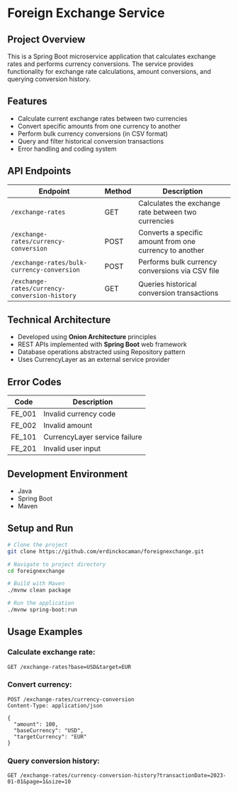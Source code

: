 # Foreign Exchange Service

## Project Overview

This is a Spring Boot microservice application that calculates exchange rates and performs currency conversions. The service provides functionality for exchange rate calculations, amount conversions, and querying conversion history.

## Features

- Calculate current exchange rates between two currencies
- Convert specific amounts from one currency to another
- Perform bulk currency conversions (in CSV format)
- Query and filter historical conversion transactions
- Error handling and coding system

## API Endpoints

| Endpoint | Method | Description |
|----------|--------|-------------|
| `/exchange-rates` | GET | Calculates the exchange rate between two currencies |
| `/exchange-rates/currency-conversion` | POST | Converts a specific amount from one currency to another |
| `/exchange-rates/bulk-currency-conversion` | POST | Performs bulk currency conversions via CSV file |
| `/exchange-rates/currency-conversion-history` | GET | Queries historical conversion transactions |

## Technical Architecture

- Developed using **Onion Architecture** principles
- REST APIs implemented with **Spring Boot** web framework
- Database operations abstracted using Repository pattern
- Uses CurrencyLayer as an external service provider

## Error Codes

| Code | Description |
|------|-------------|
| FE_001 | Invalid currency code |
| FE_002 | Invalid amount |
| FE_101 | CurrencyLayer service failure |
| FE_201 | Invalid user input |

## Development Environment

- Java
- Spring Boot
- Maven

## Setup and Run

```bash
# Clone the project
git clone https://github.com/erdinckocaman/foreignexchange.git

# Navigate to project directory
cd foreignexchange

# Build with Maven
./mvnw clean package

# Run the application
./mvnw spring-boot:run
```

## Usage Examples

### Calculate exchange rate:
```
GET /exchange-rates?base=USD&target=EUR
```

### Convert currency:
```
POST /exchange-rates/currency-conversion
Content-Type: application/json

{
  "amount": 100,
  "baseCurrency": "USD",
  "targetCurrency": "EUR"
}
```

### Query conversion history:
```
GET /exchange-rates/currency-conversion-history?transactionDate=2023-01-01&page=1&size=10
```
